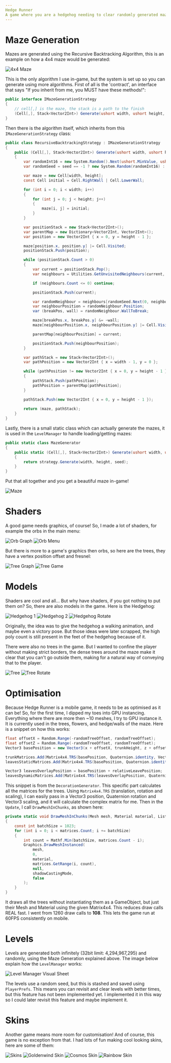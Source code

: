 ```yaml
---
Hedge Runner
A game where you are a hedgehog needing to clear randomly generated mazes
---
```


# Maze Generation

Mazes are generated using the Recursive Backtracking Algorithm, this is an example on how a 4x4 maze would be generated:

![4x4 Maze](./assets/images/projects/hedge-runner/4x4.gif)

This is the only algorithm I use in-game, but the system is set up so you can generate using more algorithms. First of all is the 'contract', an interface that says "If you inherit from me, you MUST have these methods!":

```csharp
public interface IMazeGenerationStrategy
{
    // cell[,] is the maze, the stack is a path to the finish
    (Cell[,], Stack<Vector2Int>) Generate(ushort width, ushort height, int seed = -1);
}
````

Then there is the algorithm itself, which inherits from this `IMazeGenerationStrategy` class:

```csharp
public class RecursiveBacktrackingStrategy : IMazeGenerationStrategy
{
    public (Cell[,], Stack<Vector2Int>) Generate(ushort width, ushort height, int seed = -1)
    {
        var randomInt16 = new System.Random().Next(ushort.MinValue, ushort.MaxValue);
        var randomSeed = seed == -1 ? new System.Random(randomInt16) : new System.Random(seed);

        var maze = new Cell[width, height];
        const Cell initial = Cell.RightWall | Cell.LowerWall;

        for (int i = 0; i < width; i++)
        {
            for (int j = 0; j < height; j++)
            {
                maze[i, j] = initial;
            }
        }

        var positionStack = new Stack<Vector2Int>();
        var parentMap = new Dictionary<Vector2Int, Vector2Int>();
        var position = new Vector2Int { x = 0, y = height - 1 };

        maze[position.x, position.y] |= Cell.Visited;
        positionStack.Push(position);

        while (positionStack.Count > 0)
        {
            var current = positionStack.Pop();
            var neighbours = Utilities.GetUnvisitedNeighbours(current, maze, width, height);

            if (neighbours.Count <= 0) continue;

            positionStack.Push(current);

            var randomNeighbour = neighbours[randomSeed.Next(0, neighbours.Count)];
            var neighbourPosition = randomNeighbour.Position;
            var (breakPos, wall) = randomNeighbour.WallToBreak;

            maze[breakPos.x, breakPos.y] &= ~wall;
            maze[neighbourPosition.x, neighbourPosition.y] |= Cell.Visited;

            parentMap[neighbourPosition] = current;

            positionStack.Push(neighbourPosition);
        }

        var pathStack = new Stack<Vector2Int>();
        var pathPosition = new Vector2Int { x = width - 1, y = 0 };

        while (pathPosition != new Vector2Int { x = 0, y = height - 1 })
        {
            pathStack.Push(pathPosition);
            pathPosition = parentMap[pathPosition];
        }

        pathStack.Push(new Vector2Int { x = 0, y = height - 1 });
        
        return (maze, pathStack);
    }
}
```

Lastly, there is a small static class which can actually generate the mazes, it is used in the `LevelManager` to handle loading/getting mazes:

```csharp
public static class MazeGenerator
{
    public static (Cell[,], Stack<Vector2Int>) Generate(ushort width, ushort height, IMazeGenerationStrategy strategy, int seed = -1)
    {
        return strategy.Generate(width, height, seed);
    }
}
```

Put that all together and you get a beautiful maze in-game!

![Maze](./assets/images/projects/hedge-runner/maze.png)

# Shaders

A good game needs graphics, of course! So, I made a lot of shaders, for example the orbs in the main menu:

![Orb Graph](./assets/images/projects/hedge-runner/orb-graph.png)
![Orb Menu](./assets/images/projects/hedge-runner/orb-menu.gif)

But there is more to a game's graphics then orbs, so here are the trees, they have a vertex position offset and fresnel:

![Tree Graph](./assets/images/projects/hedge-runner/tree-graph.png)
![Tree Game](./assets/images/projects/hedge-runner/tree-game.gif)

# Models

Shaders are cool and all... But why have shaders, if you got nothing to put them on? So, there are also models in the game. Here is the Hedgehog:

![Hedgehog 1](./assets/images/projects/hedge-runner/hedgehog-1.png)
![Hedgehog 2](./assets/images/projects/hedge-runner/hedgehog-2.png)
![Hedgehog Rotate](./assets/images/projects/hedge-runner/hedgehog-2-rotate.gif)

Originally, the idea was to give the hedgehog a walking animation, and maybe even a victory pose. But those ideas were later scrapped, the high poly count is still present in the feet of the hedgehog because of it.

There were also no trees in the game. But I wanted to confine the player without making strict borders, the dense trees around the maze make it clear that you can't go outside them, making for a natural way of conveying that to the player.

![Tree](./assets/images/projects/hedge-runner/tree.png)
![Tree Rotate](./assets/images/projects/hedge-runner/tree-rotate.gif)

# Optimisation

Because Hedge Runner is a mobile game, it needs to be as optimised as it can be! So, for the first time, I dipped my toes into GPU instancing. Everything where there are more then \~10 meshes, I try to GPU instance it. It is currently used in the trees, flowers, and hedge/walls of the maze. Here is a snippet on how this works:

```csharp
float offsetX = Random.Range(-randomTreeOffset, randomTreeOffset);
float offsetZ = Random.Range(-randomTreeOffset, randomTreeOffset);
Vector3 basePosition = new Vector3(x + offsetX, trunkHeight, z + offsetZ);

trunkMatrices.Add(Matrix4x4.TRS(basePosition, Quaternion.identity, Vector3.one * trunkScale));
leavesStaticMatrices.Add(Matrix4x4.TRS(basePosition, Quaternion.identity, Vector3.one * leavesScale));

Vector3 leavesOverlayPosition = basePosition + relativeLeavePosition;
leavesDynamicMatrices.Add(Matrix4x4.TRS(leavesOverlayPosition, Quaternion.identity, Vector3.one * leavesOverlayScale));
```

This snippet is from the `DecorationGenerator`. This specific part calculates all the matrices for the trees. Using `Matrix4x4.TRS` (translation, rotation and scaling), I can easily pass in a Vector3 position, Quaternion rotation and Vector3 scaling, and it will calculate the complex matrix for me. Then in the `Update`, I call `DrawMeshInChunks`, as shown here:

```csharp
private static void DrawMeshInChunks(Mesh mesh, Material material, List<Matrix4x4> matrices, ShadowCastingMode shadowCastingMode)
{
    const int batchSize = 1023;
    for (int i = 0; i < matrices.Count; i += batchSize)
    {
        int count = Mathf.Min(batchSize, matrices.Count - i);
        Graphics.DrawMeshInstanced(
            mesh,
            0,
            material,
            matrices.GetRange(i, count),
            null,
            shadowCastingMode,
            false
        );
    }
}
```

It draws all the trees without instantiating them as a GameObject, but just their Mesh and Material using the given Matrix4x4. This reduces draw calls REAL fast. I went from 1260 draw calls to **108**. This lets the game run at 60FPS consistently on mobile.

# Levels

Levels are generated both infinitely (32bit limit: 4,294,967,295) and randomly, using the Maze Generation explained above. The image below explain how the `LevelManager` works:

![Level Manager Visual Sheet](./assets/images/projects/hedge-runner/level-manager-visual-sheet.png)

The levels use a random seed, but this is stashed and saved using `PlayerPrefs`. This means you can revisit and clear levels with better times, but this feature has not been implemented yet. I implemented it in this way so I could later revisit this feature and maybe implement it.

# Skins

Another game means more room for customisation! And of course, this game is no exception from that. I had lots of fun making cool looking skins, here are some of them:

![Skins](./assets/images/projects/hedge-runner/skins.gif)
![Goldenwind Skin](./assets/images/projects/hedge-runner/skin-goldenwind.gif)
![Cosmos Skin](./assets/images/projects/hedge-runner/skin-cosmos.gif)
![Rainbow Skin](./assets/images/projects/hedge-runner/skin-rainbow.gif)